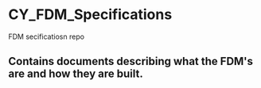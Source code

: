 # CY_FDM_Specifications

FDM secificatiosn repo

## Contains documents describing what the FDM's are and how they are built. 

